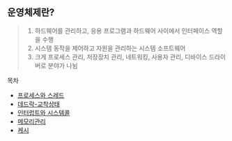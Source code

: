 ## 운영체제란?
> 1. 하드웨어를 관리하고, 응용 프로그램과 하드웨어 사이에서 인터페이스 역할을 수행
> 2. 시스템 동작을 제어하고 자원을 관리하는 시스템 소프트웨어
> 3. 크게 프로세스 관리, 저장장치 관리, 네트워킹, 사용자 관리, 디바이스 드라이버로 분야가 나뉨

목차
- [프로세스와 스레드](https://github.com/asci-00/TIL/tree/main/CS/OS/Process_Thread.md)
- [데드락-교착상태](https://github.com/asci-00/TIL/blob/main/CS/OS/DeadLock.md)
- [인터럽트와 시스템콜](https://github.com/asci-00/TIL/blob/main/CS/OS/Interrupt_SystemCall.md)
- [메모리관리](https://github.com/asci-00/TIL/blob/main/CS/OS/MemoryManagement.md)
- [케시](https://github.com/asci-00/TIL/blob/main/CS/OS/Cache.md)
